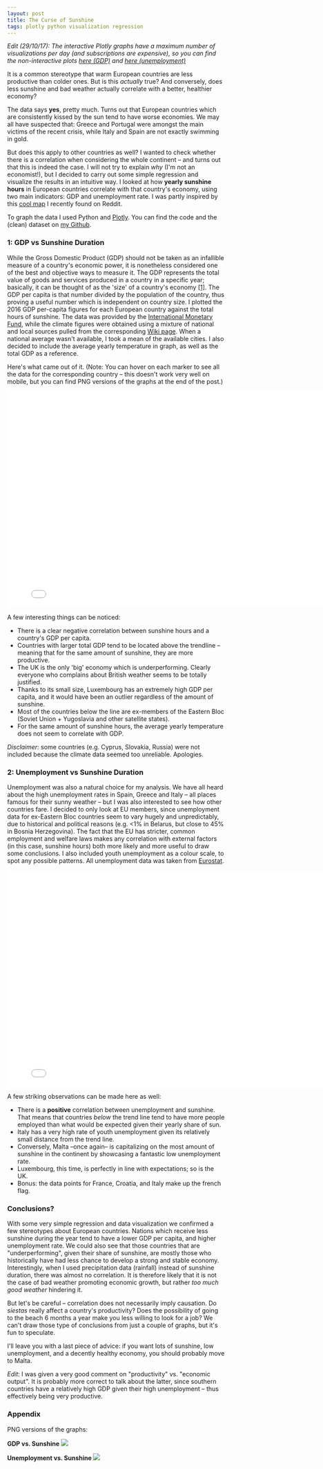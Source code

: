 ```yaml
---
layout: post
title: The Curse of Sunshine
tags: plotly python visualization regression
---
```


*Edit (29/10/17): The interactive Plotly graphs have a maximum number of visualizations per day (and subscriptions are expensive), so you can find the non-interactive plots [here (GDP)](https://github.com/michetonu/europe_sunshine_economy/blob/master/gdp_sunshine.png?raw=true) and [here (unemployment)](https://github.com/michetonu/europe_sunshine_economy/blob/master/unemployment_sunshine.png?raw=true)*

It is a common stereotype that warm European countries are less productive than colder ones. But is this *actually* true? And conversely, does less sunshine and bad weather actually correlate with a better, healthier economy? 

The data says **yes**, pretty much. Turns out that European countries which are consistently kissed by the sun tend to have worse economies. We may all have suspected that: Greece and Portugal were amongst the main victims of the recent crisis, while Italy and Spain are not exactly swimming in gold. 

But does this apply to other countries as well? I wanted to check whether there is a correlation when considering the whole continent – and turns out that this is indeed the case. I will not try to explain *why* (I'm not an economist!), but I decided to carry out some simple regression and visualize the results in an intuitive way. I looked at how **yearly sunshine hours** in European countries correlate with that country's economy, using two main indicators: GDP and unemployment rate. I was partly inspired by this [cool map](https://commons.wikimedia.org/wiki/File:Europe_sunshine_hours_map.png) I recently found on Reddit.

To graph the data I used Python and [Plotly](https://plot.ly/). You can find the code and the (clean) dataset on [my Github](https://github.com/michetonu/europe_sunshine_economy). 


### 1: GDP vs Sunshine Duration

While the Gross Domestic Product (GDP) should not be taken as an infallible measure of a country's economic power, it is nonetheless considered one of the best and objective ways to measure it. The GDP represents the total value of goods and services produced in a country in a specific year; basically, it can be thought of as the 'size' of a country's economy [[1]](http://www.investopedia.com/ask/answers/199.asp). The GDP per capita is that number divided by the population of the country, thus proving a useful number which is independent on country size. I plotted the 2016 GDP per-capita figures for each European country against the total hours of sunshine. The data was provided by the [International Monetary Fund](https://www.imf.org/external/pubs/ft/weo/2017/01/weodata/index.aspx), while the climate figures were obtained using a mixture of national and local sources pulled from the corresponding [Wiki page](https://en.wikipedia.org/wiki/List_of_cities_by_sunshine_duration). When a national average wasn't available, I took a mean of the available cities. I also decided to include the average yearly temperature in graph, as well as the total GDP as a reference. 

Here's what came out of it. (Note: You can hover on each marker to see all the data for the corresponding country – this doesn't work very well on mobile, but you can find PNG versions of the graphs at the end of the post.)

<iframe width="800" height="500" frameborder="0" scrolling="no" src="//plot.ly/~michetonu/15.embed"></iframe>

A few interesting things can be noticed:

- There is a clear negative correlation between sunshine hours and a country's GDP per capita. 
- Countries with larger total GDP tend to be located above the trendline – meaning that for the same amount of sunshine, they are more productive.
- The UK is the only 'big' economy which is underperforming. Clearly everyone who complains about British weather seems to be totally justified.
- Thanks to its small size, Luxembourg has an extremely high GDP per capita, and it would have been an outlier regardless of the amount of sunshine.
- Most of the countries below the line are ex-members of the Eastern Bloc (Soviet Union + Yugoslavia and other satellite states).
- For the same amount of sunshine hours, the average yearly temperature does not seem to correlate with GDP.

*Disclaimer:* some countries (e.g. Cyprus, Slovakia, Russia) were not included because the climate data seemed too unreliable. Apologies.

### 2: Unemployment vs Sunshine Duration

Unemployment was also a natural choice for my analysis. We have all heard about the high unemployment rates in Spain, Greece and Italy – all places famous for their sunny weather – but I was also interested to see how other countries fare. I decided to only look at EU members, since unemployment data for ex-Eastern Bloc countries seem to vary hugely and unpredictably, due to historical and political reasons (e.g. <1% in Belarus, but close to 45% in Bosnia Herzegovina). The fact that the EU has stricter, common employment and welfare laws makes any correlation with external factors (in this case, sunshine hours) both more likely and more useful to draw some conclusions. I also included youth unemployment as a colour scale, to spot any possible patterns. All unemployment data was taken from [Eurostat](http://ec.europa.eu/eurostat/statistics-explained/index.php/Unemployment_statistics).

<iframe width="800" height="500" frameborder="0" scrolling="no" src="//plot.ly/~michetonu/17.embed"></iframe>

A few striking observations can be made here as well:

- There is a **positive** correlation between unemployment and sunshine. That means that countries *below* the trend line tend to have more people employed than what would be expected given their yearly share of sun.
- Italy has a very high rate of youth unemployment given its relatively small distance from the trend line.
- Conversely, Malta –once again– is capitalizing on the most amount of sunshine in the continent by showcasing a fantastic low unemployment rate.
- Luxembourg, this time, is perfectly in line with expectations; so is the UK.
- Bonus: the data points for France, Croatia, and Italy make up the french flag.

### Conclusions?

With some very simple regression and data visualization we confirmed a few stereotypes about European countries. Nations which receive less sunshine during the year tend to have a lower GDP per capita, and higher unemployment rate. We could also see that those countries that are "underperforming", given their share of sunshine, are mostly those who historically have had less chance to develop a strong and stable economy. Interestingly, when I used precipitation data (rainfall) instead of sunshine duration, there was almost no correlation. It is therefore likely that it is not the case of bad weather promoting economic growth, but rather *too much good weather* hindering it. 

But let's be careful – correlation does not necessarily imply causation. Do *siestas* really affect a country's productivity? Does the possibility of going to the beach 6 months a year make you less willing to look for a job? We can't draw those type of conclusions from just a couple of graphs, but it's fun to speculate. 

I'll leave you with a last piece of advice: if you want lots of sunshine, low unemployment, and a decently healthy economy, you should probably move to Malta.

*Edit*: I was given a very good comment on "productivity" vs. "economic output". It is probably more correct to talk about the latter, since southern countries have a relatively high GDP given their high unemployment – thus effectively being very productive. 

### Appendix

PNG versions of the graphs: 

**GDP vs. Sunshine**
<a href="https://github.com/michetonu/europe_sunshine_economy/blob/master/gdp_sunshine.png?raw=true"  target="_blank">
![](https://imgur.com/1Kfx2QP.png)</a>

**Unemployment vs. Sunshine**
<a href="https://github.com/michetonu/europe_sunshine_economy/blob/master/unemployment_sunshine.png?raw=true"  target="_blank">
![](https://imgur.com/hmlqQf5.png)</a>

